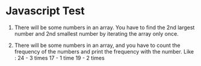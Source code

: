 # Javascript Test

1. There will be some numbers in an array. You have to find the 2nd largest number and 2nd smallest number by iterating the array only once.

2. There will be some numbers in an array, and you have to count the frequency of the numbers and print the frequency with the number. Like : 
24 - 3 times
17 - 1 time
19 - 2 times




